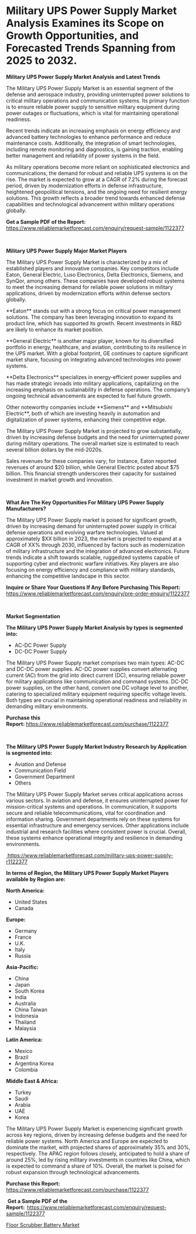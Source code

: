 <p><h1>Military UPS Power Supply Market Analysis Examines its Scope on Growth Opportunities, and Forecasted Trends Spanning from 2025 to 2032.</h1></p><p><strong>Military UPS Power Supply Market Analysis and Latest Trends</strong></p>
<p><p>The Military UPS Power Supply Market is an essential segment of the defense and aerospace industry, providing uninterrupted power solutions to critical military operations and communication systems. Its primary function is to ensure reliable power supply to sensitive military equipment during power outages or fluctuations, which is vital for maintaining operational readiness. </p><p>Recent trends indicate an increasing emphasis on energy efficiency and advanced battery technologies to enhance performance and reduce maintenance costs. Additionally, the integration of smart technologies, including remote monitoring and diagnostics, is gaining traction, enabling better management and reliability of power systems in the field. </p><p>As military operations become more reliant on sophisticated electronics and communications, the demand for robust and reliable UPS systems is on the rise. The market is expected to grow at a CAGR of 7.2% during the forecast period, driven by modernization efforts in defense infrastructure, heightened geopolitical tensions, and the ongoing need for resilient energy solutions. This growth reflects a broader trend towards enhanced defense capabilities and technological advancement within military operations globally.</p></p>
<p><strong>Get a Sample PDF of the Report:&nbsp;</strong> <a href="https://www.reliablemarketforecast.com/enquiry/request-sample/1122377?utm_campaign=1885&utm_medium=2&utm_source=Github&utm_content=ia&utm_term=13022025&utm_id=military-ups-power-supply">https://www.reliablemarketforecast.com/enquiry/request-sample/1122377</a></p>
<p>&nbsp;</p>
<p><strong>Military UPS Power Supply Major Market Players</strong></p>
<p><p>The Military UPS Power Supply Market is characterized by a mix of established players and innovative companies. Key competitors include Eaton, General Electric, Luso Electronics, Delta Electronics, Siemens, and SynQor, among others. These companies have developed robust systems to meet the increasing demand for reliable power solutions in military applications, driven by modernization efforts within defense sectors globally.</p><p>**Eaton** stands out with a strong focus on critical power management solutions. The company has been leveraging innovation to expand its product line, which has supported its growth. Recent investments in R&D are likely to enhance its market position. </p><p>**General Electric** is another major player, known for its diversified portfolio in energy, healthcare, and aviation, contributing to its resilience in the UPS market. With a global footprint, GE continues to capture significant market share, focusing on integrating advanced technologies into power systems.</p><p>**Delta Electronics** specializes in energy-efficient power supplies and has made strategic inroads into military applications, capitalizing on the increasing emphasis on sustainability in defense operations. The company’s ongoing technical advancements are expected to fuel future growth.</p><p>Other noteworthy companies include **Siemens** and **Mitsubishi Electric**, both of which are investing heavily in automation and digitalization of power systems, enhancing their competitive edge.</p><p>The Military UPS Power Supply Market is projected to grow substantially, driven by increasing defense budgets and the need for uninterrupted power during military operations. The overall market size is estimated to reach several billion dollars by the mid-2020s.</p><p>Sales revenues for these companies vary; for instance, Eaton reported revenues of around $20 billion, while General Electric posted about $75 billion. This financial strength underscores their capacity for sustained investment in market growth and innovation.</p></p>
<p>&nbsp;</p>
<p><strong>What Are The Key Opportunities For Military UPS Power Supply Manufacturers?</strong></p>
<p><p>The Military UPS Power Supply market is poised for significant growth, driven by increasing demand for uninterrupted power supply in critical defense operations and evolving warfare technologies. Valued at approximately $XX billion in 2023, the market is projected to expand at a CAGR of XX% through 2030, influenced by factors such as modernization of military infrastructure and the integration of advanced electronics. Future trends indicate a shift towards scalable, ruggedized systems capable of supporting cyber and electronic warfare initiatives. Key players are also focusing on energy efficiency and compliance with military standards, enhancing the competitive landscape in this sector.</p></p>
<p><strong>Inquire or Share Your Questions If Any Before Purchasing This Report:</strong> <a href="https://www.reliablemarketforecast.com/enquiry/pre-order-enquiry/1122377?utm_campaign=1885&utm_medium=2&utm_source=Github&utm_content=ia&utm_term=13022025&utm_id=military-ups-power-supply">https://www.reliablemarketforecast.com/enquiry/pre-order-enquiry/1122377</a></p>
<p>&nbsp;</p>
<p><strong>Market Segmentation</strong></p>
<p><strong>The Military UPS Power Supply Market Analysis by types is segmented into:</strong></p>
<p><ul><li>AC-DC Power Supply</li><li>DC-DC Power Supply</li></ul></p>
<p><p>The Military UPS Power Supply market comprises two main types: AC-DC and DC-DC power supplies. AC-DC power supplies convert alternating current (AC) from the grid into direct current (DC), ensuring reliable power for military applications like communication and command systems. DC-DC power supplies, on the other hand, convert one DC voltage level to another, catering to specialized military equipment requiring specific voltage levels. Both types are crucial in maintaining operational readiness and reliability in demanding military environments.</p></p>
<p><strong>Purchase this Report:&nbsp;</strong><a href="https://www.reliablemarketforecast.com/purchase/1122377?utm_campaign=1885&utm_medium=2&utm_source=Github&utm_content=ia&utm_term=13022025&utm_id=military-ups-power-supply">https://www.reliablemarketforecast.com/purchase/1122377</a></p>
<p>&nbsp;</p>
<p><strong>The Military UPS Power Supply Market Industry Research by Application is segmented into:</strong></p>
<p><ul><li>Aviation and Defense</li><li>Communication Field</li><li>Government Department</li><li>Others</li></ul></p>
<p><p>The Military UPS Power Supply Market serves critical applications across various sectors. In aviation and defense, it ensures uninterrupted power for mission-critical systems and operations. In communication, it supports secure and reliable telecommunications, vital for coordination and information sharing. Government departments rely on these systems for essential infrastructure and emergency services. Other applications include industrial and research facilities where consistent power is crucial. Overall, these systems enhance operational integrity and resilience in demanding environments.</p></p>
<p><a href="https://www.reliablemarketforecast.com/military-ups-power-supply-r1122377?utm_campaign=1885&utm_medium=2&utm_source=Github&utm_content=ia&utm_term=13022025&utm_id=military-ups-power-supply">&nbsp;https://www.reliablemarketforecast.com/military-ups-power-supply-r1122377</a></p>
<p><strong>In terms of Region, the Military UPS Power Supply Market Players available by Region are:</strong></p>
<p>
    <p> <strong> North America: </strong>
        <ul>
            <li>United States</li>
            <li>Canada</li>
        </ul>
        </p> 
    <p> <strong> Europe: </strong>
        <ul>
            <li>Germany</li>
            <li>France</li>
            <li>U.K.</li>
            <li>Italy</li>
            <li>Russia</li>
        </ul>
        </p> 
    <p> <strong> Asia-Pacific: </strong>
        <ul>
            <li>China</li>
            <li>Japan</li>
            <li>South Korea</li>
            <li>India</li>
            <li>Australia</li>
            <li>China Taiwan</li>
            <li>Indonesia</li>
            <li>Thailand</li>
            <li>Malaysia</li>
        </ul>
        </p> 
    <p> <strong> Latin America: </strong>
        <ul>
            <li>Mexico</li>
            <li>Brazil</li>
            <li>Argentina Korea</li>
            <li>Colombia</li>
        </ul>
        </p> 
    <p> <strong> Middle East & Africa: </strong>
        <ul>
            <li>Turkey</li>
            <li>Saudi</li>
            <li>Arabia</li>
            <li>UAE</li>
            <li>Korea</li>
        </ul>
    </p>
    </p>
<p><p>The Military UPS Power Supply Market is experiencing significant growth across key regions, driven by increasing defense budgets and the need for reliable power systems. North America and Europe are expected to dominate the market, with projected shares of approximately 35% and 30%, respectively. The APAC region follows closely, anticipated to hold a share of around 25%, led by rising military investments in countries like China, which is expected to command a share of 10%. Overall, the market is poised for robust expansion through technological advancements.</p></p>
<p><strong>Purchase this Report: </strong><a href="https://www.reliablemarketforecast.com/purchase/1122377?utm_campaign=1885&utm_medium=2&utm_source=Github&utm_content=ia&utm_term=13022025&utm_id=military-ups-power-supply">https://www.reliablemarketforecast.com/purchase/1122377</a></p>
<p>&nbsp;<strong>Get a Sample PDF of the Report:&nbsp;&nbsp;</strong><a href="https://www.reliablemarketforecast.com/enquiry/request-sample/1122377?utm_campaign=1885&utm_medium=2&utm_source=Github&utm_content=ia&utm_term=13022025&utm_id=military-ups-power-supply">https://www.reliablemarketforecast.com/enquiry/request-sample/1122377</a></p>
<p><strong></strong></p>
<p><p><a href="https://github.com/sofayahoo2023/Market-Research-Report-List-7/blob/main/floor-scrubber-battery-market.md?utm_campaign=1885&utm_medium=2&utm_source=Github&utm_content=ia&utm_term=13022025&utm_id=military-ups-power-supply">Floor Scrubber Battery Market</a></p></p>